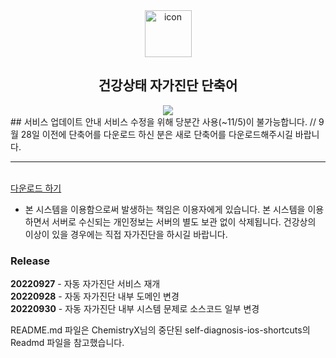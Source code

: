 <div align="center">
  <img width="75" src="https://camo.githubusercontent.com/7ffeb222931f4003ab84140e1524fda135247ece7c234e7e9e26a12d789ac7f2/68747470733a2f2f706c61792d6c682e676f6f676c6575736572636f6e74656e742e636f6d2f634b4950696677755748727772596732412d66546a32687a517970546656584655345359475a7a76782d6e477643704a54444e6b726c55667547434e5a776c415841" alt="icon" align="center">

  <h2>건강상태 자가진단 단축어</h2>
  <a href="https://toss.me/devlsj" title="개발자 후원하러 가기">
    <img src="https://img.shields.io/badge/Buy%20me%20a%20coffee-FFDD00?style=flat-square&logo=buymeacoffee&logoColor=black">
  </a>
</div>
## 서비스 업데이트 안내
서비스 수정을 위해 당분간 사용(~11/5)이 불가능합니다.
// 9월 28일 이전에 단축어를 다운로드 하신 분은 새로 단축어를 다운로드해주시길 바랍니다.
<hr/>

<br>[다운로드 하기](https://www.icloud.com/shortcuts/e0004e75e6fe4621b861f667d7c85574)<br>

- 본 시스템을 이용함으로써 발생하는 책임은 이용자에게 있습니다. 본 시스템을 이용하면서 서버로 수신되는 개인정보는 서버의 별도 보관 없이 삭제됩니다. 건강상의 이상이 있을 경우에는 직접 자가진단을 하시길 바랍니다. 

### Release
**20220927** - 자동 자가진단 서비스 재개<br>
**20220928** - 자동 자가진단 내부 도메인 변경<br>
**20220930** - 자동 자가진단 내부 시스템 문제로 소스코드 일부 변경

README.md 파일은 ChemistryX님의 중단된 self-diagnosis-ios-shortcuts의 Readmd 파일을 참고했습니다.
